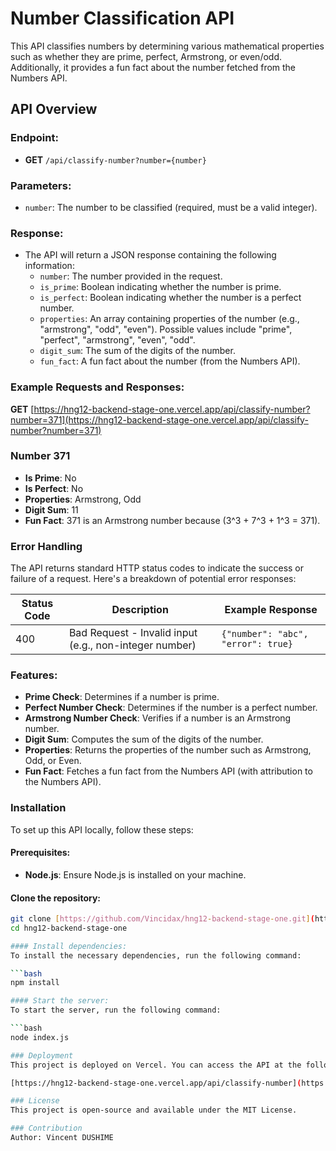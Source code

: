 # Number Classification API

This API classifies numbers by determining various mathematical properties such as whether they are prime, perfect, Armstrong, or even/odd. Additionally, it provides a fun fact about the number fetched from the Numbers API.

## API Overview

### Endpoint:
- **GET** `/api/classify-number?number={number}`

### Parameters:
- `number`: The number to be classified (required, must be a valid integer).

### Response:
- The API will return a JSON response containing the following information:
  - `number`: The number provided in the request.
  - `is_prime`: Boolean indicating whether the number is prime.
  - `is_perfect`: Boolean indicating whether the number is a perfect number.
  - `properties`: An array containing properties of the number (e.g., "armstrong", "odd", "even"). Possible values include "prime", "perfect", "armstrong", "even", "odd".
  - `digit_sum`: The sum of the digits of the number.
  - `fun_fact`: A fun fact about the number (from the Numbers API).

### Example Requests and Responses:

**GET** [https://hng12-backend-stage-one.vercel.app/api/classify-number?number=371](https://hng12-backend-stage-one.vercel.app/api/classify-number?number=371)
### Number 371
- **Is Prime**: No
- **Is Perfect**: No
- **Properties**: Armstrong, Odd
- **Digit Sum**: 11
- **Fun Fact**: 371 is an Armstrong number because \(3^3 + 7^3 + 1^3 = 371\).

### Error Handling
The API returns standard HTTP status codes to indicate the success or failure of a request. Here's a breakdown of potential error responses:

| Status Code | Description                               | Example Response                                                      |
|-------------|-------------------------------------------|----------------------------------------------------------------------|
| 400         | Bad Request - Invalid input (e.g., non-integer number) | `{"number": "abc", "error": true}` |

### Features:
- **Prime Check**: Determines if a number is prime.
- **Perfect Number Check**: Determines if the number is a perfect number.
- **Armstrong Number Check**: Verifies if a number is an Armstrong number.
- **Digit Sum**: Computes the sum of the digits of the number.
- **Properties**: Returns the properties of the number such as Armstrong, Odd, or Even.
- **Fun Fact**: Fetches a fun fact from the Numbers API (with attribution to the Numbers API).

### Installation
To set up this API locally, follow these steps:

#### Prerequisites:
- **Node.js**: Ensure Node.js is installed on your machine.

#### Clone the repository:
```bash
git clone [https://github.com/Vincidax/hng12-backend-stage-one.git](https://github.com/Vincidax/hng12-backend-stage-one.git)
cd hng12-backend-stage-one

#### Install dependencies:
To install the necessary dependencies, run the following command:

```bash
npm install

#### Start the server:
To start the server, run the following command:

```bash
node index.js

### Deployment
This project is deployed on Vercel. You can access the API at the following URL:

[https://hng12-backend-stage-one.vercel.app/api/classify-number](https://hng12-backend-stage-one.vercel.app/api/classify-number)

### License
This project is open-source and available under the MIT License.

### Contribution
Author: Vincent DUSHIME
